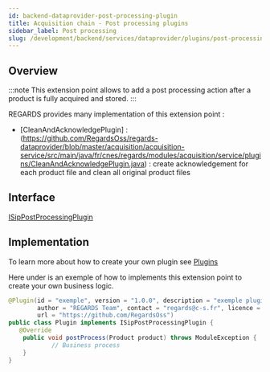 ```yaml
---
id: backend-dataprovider-post-processing-plugin
title: Acquisition chain - Post processing plugins
sidebar_label: Post processing
slug: /development/backend/services/dataprovider/plugins/post-processing/
---
```


## Overview

:::note
This extension point allows to add a post processing action after a product is fully acquired and stored.
:::

REGARDS provides many implementation of this extension point :
 - [CleanAndAcknowledgePlugin] : (https://github.com/RegardsOss/regards-dataprovider/blob/master/acquisition/acquisition-service/src/main/java/fr/cnes/regards/modules/acquisition/service/plugins/CleanAndAcknowledgePlugin.java) : create acknowledgement for each product file and clean all original product files

## Interface

   [ISipPostProcessingPlugin](https://github.com/RegardsOss/regards-dataprovider/blob/master/acquisition/acquisition-domain/src/main/java/fr/cnes/regards/modules/acquisition/plugins/ISipPostProcessingPlugin.java)

## Implementation

To learn more about how to create your own plugin see [Plugins](../../../../framework/modules/plugins/)

Here under is an exemple of how to implements this extension point to create your own business logic.

```java
@Plugin(id = "exemple", version = "1.0.0", description = "exemple plugin",
        author = "REGARDS Team", contact = "regards@c-s.fr", licence = "LGPLv3.0", owner = "CSSI",
        url = "https://github.com/RegardsOss")
public class Plugin implements ISipPostProcessingPlugin {
   @Override
    public void postProcess(Product product) throws ModuleException {
            // Business process
    }
}
```
